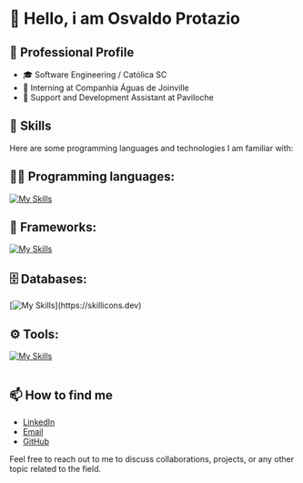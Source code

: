 # 👋 Hello, i am Osvaldo Protazio

## 💼 Professional Profile

- 🎓 Software Engineering / Católica SC
- 💼 Interning at Companhia Águas de Joinville
- 💼 Support and Development Assistant at Paviloche

## 🚀 Skills
Here are some programming languages and technologies I am familiar with:

## 👨‍💻 Programming languages: 
[![My Skills](https://skillicons.dev/icons?i=java,javascript,php)](https://skillicons.dev)

## 🧰 Frameworks: 
[![My Skills](https://skillicons.dev/icons?i=react,laravel,spring,hibernate)](https://skillicons.dev)

## 🗄️ Databases: 
[![My Skills](https://skillicons.dev/icons?i=sqlite,mysql,postgres,)](https://skillicons.dev)
## ⚙️ Tools:
[![My Skills](https://skillicons.dev/icons?i=git,github,postman)](https://skillicons.dev)<br><br>

## 📫 How to find me
* [LinkedIn](https://www.linkedin.com/in/osvaldo-protazio/)
* [Email](osvaldo1408exe@gmail.com)
* [GitHub](https://github.com/Osvaldo1408exe)

Feel free to reach out to me to discuss collaborations, projects, or any other topic related to the field.
